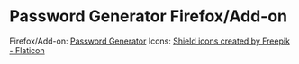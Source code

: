 # Password Generator Firefox/Add-on

Firefox/Add-on: [Password Generator]()
Icons: [Shield icons created by Freepik - Flaticon](https://www.flaticon.com/free-icons/shield)
